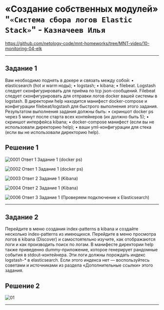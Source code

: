 #  «Создание собственных модулей» "`«Система сбора логов Elastic Stack»`" - `Казначеев Илья`

https://github.com/netology-code/mnt-homeworks/tree/MNT-video/10-monitoring-04-elk

---

## Задание 1
Вам необходимо поднять в докере и связать между собой:
•	elasticsearch (hot и warm ноды);
•	logstash;
•	kibana;
•	filebeat.
Logstash следует сконфигурировать для приёма по tcp json-сообщений.
Filebeat следует сконфигурировать для отправки логов docker вашей системы в logstash.
В директории help находится манифест docker-compose и конфигурации filebeat/logstash для быстрого выполнения этого задания.
Результатом выполнения задания должны быть:
•	скриншот docker ps через 5 минут после старта всех контейнеров (их должно быть 5);
•	скриншот интерфейса kibana;
•	docker-compose манифест (если вы не использовали директорию help);
•	ваши yml-конфигурации для стека (если вы не использовали директорию help).

## Решение 1

![0001 Ответ 1 Задание 1 (docker ps)](https://github.com/user-attachments/assets/0292d0e6-92a6-4b83-864e-ad067152babf)

![0002 Ответ 1 Задание 1 (docker ps)](https://github.com/user-attachments/assets/1cdf21cc-fec2-42aa-a9ae-be82f8e9bd04)

![0003 Ответ 2 Задание 1 (Kibana)](https://github.com/user-attachments/assets/13ad6b7a-2ec2-4b7a-8d2c-0b1ecd39724b)

![0004 Ответ 2 Задание 1 (Kibana)](https://github.com/user-attachments/assets/4b7bb840-f966-43e9-a8d9-87313a397acd)

![0006 Ответ 3 Задание 1 (Проверяем подключение к Elasticsearch)](https://github.com/user-attachments/assets/bb4560bb-1fc7-41ee-918f-1453906bef0a)

---

## Задание 2
Перейдите в меню создания index-patterns в kibana и создайте несколько index-patterns из имеющихся.
Перейдите в меню просмотра логов в kibana (Discover) и самостоятельно изучите, как отображаются логи и как производить поиск по логам.
В манифесте директории help также приведенно dummy-приложение, которое генерирует рандомные события в stdout-контейнера. Эти логи должны порождать индекс logstash-* в elasticsearch. Если этого индекса нет — воспользуйтесь советами и источниками из раздела «Дополнительные ссылки» этого задания.

## Решение 2

![01](https://github.com/user-attachments/assets/852e116c-e597-4416-873c-5f889945d009)

---
